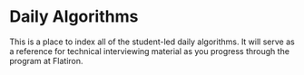 # Daily Algorithms 

This is a place to index all of the student-led daily algorithms. It will serve as a reference for technical interviewing material as you progress through the program at Flatiron.

